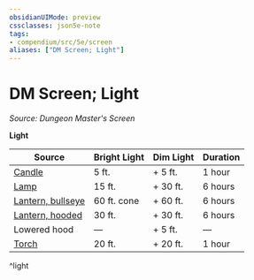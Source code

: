 ```yaml
---
obsidianUIMode: preview
cssclasses: json5e-note
tags:
- compendium/src/5e/screen
aliases: ["DM Screen; Light"]
---
```

# DM Screen; Light
*Source: Dungeon Master's Screen* 

**Light**

| Source | Bright Light | Dim Light | Duration |
|--------|--------------|-----------|----------|
| [Candle](2-Mechanics/CLI/items/candle.md) | 5 ft. | + 5 ft. | 1 hour |
| [Lamp](2-Mechanics/CLI/items/lamp.md) | 15 ft. | + 30 ft. | 6 hours |
| [Lantern, bullseye](2-Mechanics/CLI/items/bullseye-lantern.md) | 60 ft. cone | + 60 ft. | 6 hours |
| [Lantern, hooded](2-Mechanics/CLI/items/hooded-lantern.md) | 30 ft. | + 30 ft. | 6 hours |
| Lowered hood | — | + 5 ft. | — |
| [Torch](2-Mechanics/CLI/items/torch.md) | 20 ft. | + 20 ft. | 1 hour |
^light